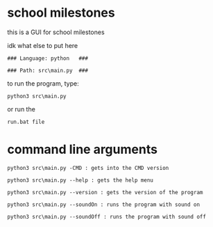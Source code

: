 # school milestones

this is a GUI for school milestones

idk what else to put here

    ### Language: python   ###

    ### Path: src\main.py  ###

to run the program, type:

    python3 src\main.py 

or run the 

    run.bat file

# command line arguments

    python3 src\main.py -CMD : gets into the CMD version

    python3 src\main.py --help : gets the help menu

    python3 src\main.py --version : gets the version of the program

    python3 src\main.py --soundOn : runs the program with sound on

    python3 src\main.py --soundOff : runs the program with sound off
